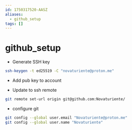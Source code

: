 ```yaml
---
id: 1750317520-AASZ
aliases:
  - github_setup
tags: []
---
```


# github_setup

- Generate SSH key
```bash
ssh-keygen -t ed25519 -C "novaturiente@proton.me"
```
- Add pub key to account

- Update to ssh remote
```bash
git remote set-url origin git@github.com:Novaturiente/
```

- configure git
```bash
git config --global user.email "Novaturiente@proton.me"
git config --global user.name "Novaturiente"
```
